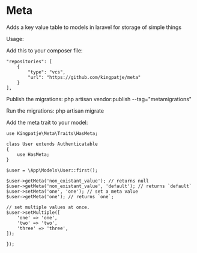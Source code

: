 # Meta
Adds a key value table to models in laravel for storage of simple things

Usage:

Add this to your composer file:

    "repositories": [
        {
            "type": "vcs",
            "url": "https://github.com/kingpatje/meta"
        }
    ],
    
Publish the migrations:
    php artisan vendor:publish --tag="metamigrations"
    
Run the migrations:
    php artisan migrate
    
Add the meta trait to your model:

    use Kingpatje\Meta\Traits\HasMeta;

    class User extends Authenticatable
    {
        use HasMeta;
    }
   
    $user = \App\Models\User::first();

    $user->getMeta('non_existant_value'); // returns null
    $user->getMeta('non_existant_value', 'default'); // returns `default`
    $user->setMeta('one', 'one'); // set a meta value
    $user->getMeta('one'); // returns `one`;

    // set multiple values at once.
    $user->setMultiple([
        'one' => 'one',
        'two' => 'two',
        'three' => 'three',
    ]);

    });   
 
